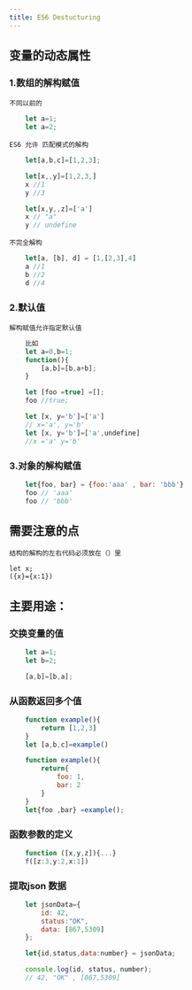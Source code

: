 ```yaml
---
title: ES6 Destucturing
---
```


## 变量的动态属性

### 1.数组的解构赋值

    不同以前的
```javascript
    let a=1;
    let a=2;
```
    ES6 允许 匹配模式的解构
```javascript
    let[a,b,c]=[1,2,3];

    let[x,,y]=[1,2,3,]
    x //1
    y //3

    let[x,y,,z]=['a']
    x // "a"
    y // undefine
```

    不完全解构

```javascript
    let[a, [b], d] = [1,[2,3],4]
    a //1
    b //2
    d //4
```

### 2.默认值

    解构赋值允许指定默认值
```javascript
    比如
    let a=0,b=1;
    function(){
        [a,b]=[b,a+b];
    }

    let [foo =true] =[];
    foo //true;

    let [x, y='b']=['a']
    // x='a', y='b'
    let [x, y='b']=['a',undefine]
    //x ='a' y='b'
```
### 3.对象的解构赋值
```javascript
    let{foo, bar} = {foo:'aaa' , bar: 'bbb'}
    foo // 'aaa'
    foo // 'bbb'
```

## 需要注意的点
    结构的解构的左右代码必须放在（）里

    let x;
    ({x}={x:1})

## 主要用途：
### 交换变量的值
```javascript 
    let a=1;
    let b=2;

    [a,b]=[b,a];
```
### 从函数返回多个值

```javascript
    function example(){
        return [1,2,3]
    }
    let [a,b,c]=example()

    function example(){
        return{
            foo: 1,
            bar: 2
        }
    }
    let{foo ,bar} =example();
```
### 函数参数的定义

```javascript 
    function ([x,y,z]){...}
    f([z:3,y:2,x:1])
```
### 提取json 数据

```javascript
    let jsonData={
        id: 42,
        status:"OK",
        data: [867,5309]
    };

    let{id,status,data:number} = jsonData;

    console.log(id, status, number);
    // 42, "OK" , [867,5309]
```



